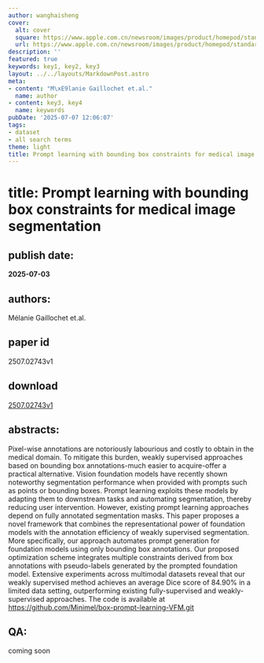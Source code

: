 ```yaml
---
author: wanghaisheng
cover:
  alt: cover
  square: https://www.apple.com.cn/newsroom/images/product/homepod/standard/Apple-HomePod-hero-230118_big.jpg.large_2x.jpg
  url: https://www.apple.com.cn/newsroom/images/product/homepod/standard/Apple-HomePod-hero-230118_big.jpg.large_2x.jpg
description: ''
featured: true
keywords: key1, key2, key3
layout: ../../layouts/MarkdownPost.astro
meta:
- content: "M\xE9lanie Gaillochet et.al."
  name: author
- content: key3, key4
  name: keywords
pubDate: '2025-07-07 12:06:07'
tags:
- dataset
- all search terms
theme: light
title: Prompt learning with bounding box constraints for medical image segmentation
---
```


# title: Prompt learning with bounding box constraints for medical image segmentation 
## publish date: 
**2025-07-03** 
## authors: 
  Mélanie Gaillochet et.al. 
## paper id
2507.02743v1
## download
[2507.02743v1](http://arxiv.org/abs/2507.02743v1)
## abstracts:
Pixel-wise annotations are notoriously labourious and costly to obtain in the medical domain. To mitigate this burden, weakly supervised approaches based on bounding box annotations-much easier to acquire-offer a practical alternative. Vision foundation models have recently shown noteworthy segmentation performance when provided with prompts such as points or bounding boxes. Prompt learning exploits these models by adapting them to downstream tasks and automating segmentation, thereby reducing user intervention. However, existing prompt learning approaches depend on fully annotated segmentation masks. This paper proposes a novel framework that combines the representational power of foundation models with the annotation efficiency of weakly supervised segmentation. More specifically, our approach automates prompt generation for foundation models using only bounding box annotations. Our proposed optimization scheme integrates multiple constraints derived from box annotations with pseudo-labels generated by the prompted foundation model. Extensive experiments across multimodal datasets reveal that our weakly supervised method achieves an average Dice score of 84.90% in a limited data setting, outperforming existing fully-supervised and weakly-supervised approaches. The code is available at https://github.com/Minimel/box-prompt-learning-VFM.git
## QA:
coming soon
